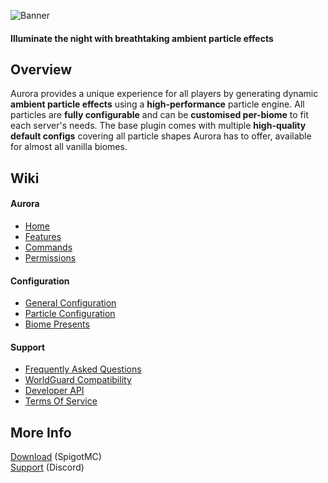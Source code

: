 ![Banner](https://imgur.com/yqujPbM.png)
#### Illuminate the night with breathtaking ambient particle effects

## Overview
Aurora provides a unique experience for all players by generating dynamic **ambient particle effects** using a **high-performance** particle engine. All particles are **fully configurable** and can be **customised per-biome** to fit each server's needs. The base plugin comes with multiple **high-quality default configs** covering all particle shapes Aurora has to offer, available for almost all vanilla biomes.

## Wiki
#### Aurora
- [Home](Home)
- [Features](Features)
- [Commands](Commands)
- [Permissions](Permissions)

#### Configuration
- [General Configuration](General-Configuration)
- [Particle Configuration](Particle-Configuration)
- [Biome Presents](Biome-Presents)

#### Support
- [Frequently Asked Questions](Frequently-Asked-Questions)
- [WorldGuard Compatibility](WorldGuard-Compatibility)
- [Developer API](Developer-API)
- [Terms Of Service](Terms-Of-Service)

## More Info
[Download](https://www.spigotmc.org/resources/%E2%98%84%EF%B8%8Faurora%E2%98%84%EF%B8%8F-ambient-particle-display-customisable-per-biome.89399/) (SpigotMC)<br>
[Support](https://discord.gg/KGuaxpM) (Discord)